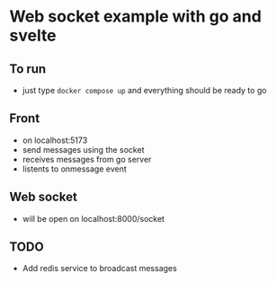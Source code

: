 # Web socket example with go and svelte

## To run
- just type `docker compose up` and everything should be ready to go

## Front
- on localhost:5173
- send messages using the socket
- receives messages from go server
- listents to onmessage event

## Web socket
- will be open on localhost:8000/socket

## TODO
- Add redis service to broadcast messages
